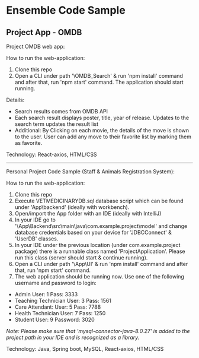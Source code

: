 # Ensemble Code Sample
## Project App - OMDB

Project OMDB web app:

How to run the web-application:

1. Clone this repo
2. Open a CLI under path '\OMDB_Search' & run 'npm install' command and after that, run 'npm start' command. The application should start running.

Details:
* Search results comes from OMDB API
* Each search result displays poster, title, year of release. Updates to the search term updates the result list
* Additional: By Clicking on each movie, the details of the move is shown to the user. User can add any move to their favorite list by marking them as favorite.

Technology: React-axios, HTML/CSS

--------------------------------------------------------------------------------

Personal Project Code Sample (Staff & Animals Registration System):

How to run the web-application:

1. Clone this repo
1. Execute VETMEDICINARYDB.sql database script which can be found under 'App\backend' (ideally with workbench).
2. Open/import the App folder with an IDE (ideally with IntelliJ)
2. In your IDE go to '\App\Backend\src\main\java\com.example.project\model' and change database credentials based on your device for 'JDBCConnect' & 'UserDB' classes.
3. In your IDE under the previous location (under com.example.project package) there is a runnable class named 'ProjectApplication'. Please run this class (server should start & continue running).
4. Open a CLI under path '\App\UI' & run 'npm install' command and after that, run 'npm start' command.
5. The web application should be running now. Use one of the following username and password to login:
* Admin User: 1 Pass: 3333
* Teaching Technician User: 3 Pass: 1561
* Care Attendant: User: 5 Pass: 7788
* Health Technician User: 7 Pass: 1250
* Student User: 9 Password: 3020

*Note: Please make sure that 'mysql-connector-java-8.0.27' is added to the project path in your IDE and is recognized as a library.*

Technology: Java, Spring boot, MySQL, React-axios, HTML/CSS
